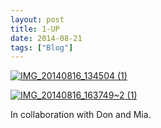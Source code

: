 ```yaml
---
layout: post
title: 1-UP
date: 2014-08-21
tags: ["Blog"]
---
```


[![IMG_20140816_134504 (1)](IMG_20140816_134504-1-1024x768.jpg)](http://unterbahn.com/wp-content/uploads/2014/08/IMG_20140816_134504-1.jpg)

[![IMG_20140816_163749~2 (1)](IMG_20140816_1637492-1-1024x924.jpg)](http://unterbahn.com/wp-content/uploads/2014/08/IMG_20140816_1637492-1.jpg)

In collaboration with Don and Mia.
